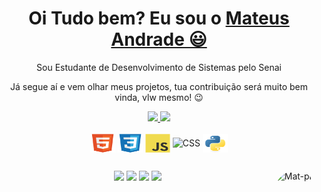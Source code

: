 <div>
  
  <h1 align="center">
    Oi Tudo bem? Eu sou o 
    <a href="https://www.linkedin.com/in/mateus-andrade-dos-santos-4132b2270/?trk=public-profile-join-page">Mateus Andrade 😃️</a>
  </h1>
  
  <p align="center">
    Sou Estudante de Desenvolvimento de Sistemas pelo Senai
    </a>  
  </p>
  
  <p align="center">
    Já segue aí e vem olhar meus projetos, tua contribuição será muito bem vinda, vlw mesmo! 😉️
  </p>
  
</div>

<div align="center">
  <a href="https://github.com/MateusAndrade071">
    <img height="150em" src="https://github-readme-stats.vercel.app/api?username=MateusAndrade071&count_private=true&include_all_commits=true&show_icons=true&theme=dracula&hide_border=false&show_owner=true"/>
    <img height="150em" src="https://github-readme-stats.vercel.app/api/top-langs/?username=MateusAndrade071&theme=dracula&hide_border=false&&layout=compact"/>
  </a>
</div>

<div align="center" valign="top"><br>
  <img align="center" alt="HTML" height="30" width="40" src="https://raw.githubusercontent.com/devicons/devicon/master/icons/html5/html5-original.svg">
  <img align="center" alt="CSS" height="30" width="40" src="https://raw.githubusercontent.com/devicons/devicon/master/icons/css3/css3-original.svg">
  <img align="center" alt="CSS" height="30" width="40" src="https://raw.githubusercontent.com/devicons/devicon/master/icons/javascript/javascript-original.svg">
  <img align="center" alt="CSS" height="30" width="40" src="https://cdn.worldvectorlogo.com/logos/c-1.svg">
  <img align="center" alt="CSS" height="30" width="40" src="https://raw.githubusercontent.com/devicons/devicon/master/icons/python/python-original.svg">
</div>


##

<div align="center">
  <a href="https://www.instagram.com/mateusandradeeh071__/" target="_blank"><img src="https://img.shields.io/badge/-Instagram-%23E4405F?style=for-the-badge&logo=instagram&logoColor=white" target="_blank"></a>
  <a href="https://www.linkedin.com/in/mateus-andrade-dos-santos-4132b2270/?trk=public-profile-join-page" target="_blank"><img src="https://img.shields.io/badge/-LinkedIn-%230077B5?style=for-the-badge&logo=linkedin&logoColor=white" target="_blank"></a> 
  <a href="mailto:mateusandradeeh21@gmail.com"><img src="https://img.shields.io/badge/-Gmail-%23333?style=for-the-badge&logo=gmail&logoColor=white" target="_blank"></a>
  <a href="" target="_blank"><img src="https://img.shields.io/badge/Discord-7289DA?style=for-the-badge&logo=discord&logoColor=white" target="_blank"></a>
  <img align="right" alt="Mat-pic" height="150" style="border-radius:50px;" src="https://www.icegif.com/wp-content/uploads/icegif-3215.gif">
</div>
